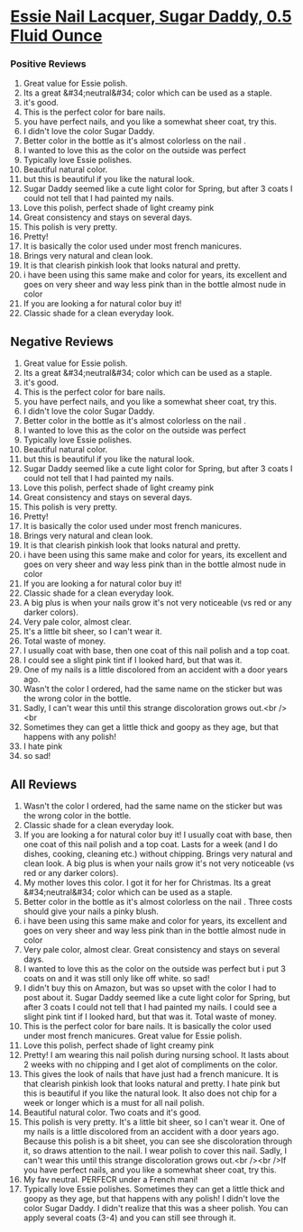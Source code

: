# [Essie Nail Lacquer, Sugar Daddy, 0.5 Fluid Ounce](https://products.checkmycream.com/products/Essie-Nail-Lacquer-Sugar-Daddy-0.5-Fluid-Ounce.html)

### Positive Reviews

<ol>
      <li>Great value for Essie polish.</li>
      <li>Its a great &amp;#34;neutral&amp;#34; color which can be used as a staple.</li>
      <li>it&#x27;s good.</li>
      <li>This is the perfect color for bare nails.</li>
      <li>you have perfect nails, and you like a somewhat sheer coat, try this.</li>
      <li>I didn&#x27;t love the color Sugar Daddy.</li>
      <li>Better color in the bottle as it&#x27;s almost colorless on the nail .  </li>
      <li>I wanted to love this as the color on the outside was perfect</li>
      <li>Typically love Essie polishes.</li>
      <li>Beautiful natural color.</li>
      <li>but this is beautiful if you like the natural look.</li>
      <li>Sugar Daddy seemed like a cute light color for Spring, but after 3 coats I could not tell that I had painted my nails.</li>
      <li>Love this polish, perfect shade of light creamy pink</li>
      <li>Great consistency and stays on several days.</li>
      <li>This polish is very pretty.</li>
      <li>Pretty!</li>
      <li>It is basically the color used under most french manicures.</li>
      <li>Brings very natural and clean look.</li>
      <li>It is that clearish pinkish look that looks natural and pretty.</li>
      <li>i have been using this same make and color for years, its excellent and goes on very sheer and way less pink than in the bottle almost nude in color</li>
      <li>If you are looking a for natural color buy it!</li>
      <li>Classic shade for a clean everyday look.</li>
</ol>


<h2>Negative Reviews</h2>
<ol>
<li> Great value for Essie polish.</li>
<li> Its a great &amp;#34;neutral&amp;#34; color which can be used as a staple.</li>
<li> it&#x27;s good.</li>
<li> This is the perfect color for bare nails.</li>
<li> you have perfect nails, and you like a somewhat sheer coat, try this.</li>
<li> I didn&#x27;t love the color Sugar Daddy.</li>
<li> Better color in the bottle as it&#x27;s almost colorless on the nail .  </li>
<li> I wanted to love this as the color on the outside was perfect</li>
<li> Typically love Essie polishes.</li>
<li> Beautiful natural color.</li>
<li> but this is beautiful if you like the natural look.</li>
<li> Sugar Daddy seemed like a cute light color for Spring, but after 3 coats I could not tell that I had painted my nails.</li>
<li> Love this polish, perfect shade of light creamy pink</li>
<li> Great consistency and stays on several days.</li>
<li> This polish is very pretty.</li>
<li> Pretty!</li>
<li> It is basically the color used under most french manicures.</li>
<li> Brings very natural and clean look.</li>
<li> It is that clearish pinkish look that looks natural and pretty.</li>
<li> i have been using this same make and color for years, its excellent and goes on very sheer and way less pink than in the bottle almost nude in color</li>
<li> If you are looking a for natural color buy it!</li>
<li> Classic shade for a clean everyday look.</li>
<li> A big plus is when your nails grow it&#x27;s not very noticeable (vs red or any darker colors).</li>
<li> Very pale color, almost clear.  </li>
<li> It&#x27;s a little bit sheer, so I can&#x27;t wear it.</li>
<li> Total waste of money.</li>
<li> I usually coat with base, then one coat of this nail polish and a top coat.</li>
<li> I could see a slight pink tint if I looked hard, but that was it.</li>
<li> One of my nails is a little discolored from an accident with a door years ago.</li>
<li> Wasn&#x27;t the color I ordered, had the same name on the sticker but was the wrong color in the bottle.</li>
<li> Sadly, I can&#x27;t wear this until this strange discoloration grows out.&lt;br /&gt;&lt;br</li>
<li> Sometimes they can get a little thick and goopy as they age, but that happens with any polish!</li>
<li> I hate pink</li>
<li> so sad!</li>
</ol>

<h2>All Reviews</h2>

<ol>
    <li> Wasn&#x27;t the color I ordered, had the same name on the sticker but was the wrong color in the bottle.</li>
    <li> Classic shade for a clean everyday look.</li>
    <li> If you are looking a for natural color buy it! I usually coat with base, then one coat of this nail polish and a top coat. Lasts for a week (and I do dishes, cooking, cleaning etc.) without chipping. Brings very natural and clean look. A big plus is when your nails grow it&#x27;s not very noticeable (vs red or any darker colors).</li>
    <li> My mother loves this color. I got it for her for Christmas. Its a great &amp;#34;neutral&amp;#34; color which can be used as a staple.</li>
    <li> Better color in the bottle as it&#x27;s almost colorless on the nail .  Three costs should give your nails a pinky blush.</li>
    <li> i have been using this same make and color for years, its excellent and goes on very sheer and way less pink than in the bottle almost nude in color</li>
    <li> Very pale color, almost clear.  Great consistency and stays on several days.</li>
    <li> I wanted to love this as the color on the outside was perfect but i put 3 coats on and it was still only like off white.  so sad!</li>
    <li> I didn&#x27;t buy this on Amazon, but was so upset with the color I had to post about it. Sugar Daddy seemed like a cute light color for Spring, but after 3 coats I could not tell that I had painted my nails. I could see a slight pink tint if I looked hard, but that was it. Total waste of money.</li>
    <li> This is the perfect color for bare nails. It is basically the color used under most french manicures. Great value for Essie polish.</li>
    <li> Love this polish, perfect shade of light creamy pink</li>
    <li> Pretty! I am wearing this nail polish during nursing school. It lasts about 2 weeks with no chipping and I get alot of compliments on the color.</li>
    <li> This gives the look of nails that have just had a french manicure. It is that clearish pinkish look that looks natural and pretty. I hate pink but this is beautiful if you like the natural look. It also does not chip for a week or longer which is a must for all nail polish.</li>
    <li> Beautiful natural color. Two coats and it&#x27;s good.</li>
    <li> This polish is very pretty. It&#x27;s a little bit sheer, so I can&#x27;t wear it. One of my nails is a little discolored from an accident with a door years ago. Because this polish is a bit sheet, you can see she discoloration through it, so draws attention to the nail. I wear polish to cover this nail. Sadly, I can&#x27;t wear this until this strange discoloration grows out.&lt;br /&gt;&lt;br /&gt;If you have perfect nails, and you like a somewhat sheer coat, try this.</li>
    <li> My fav neutral. PERFECR under a French mani!</li>
    <li> Typically love Essie polishes. Sometimes they can get a little thick and goopy as they age, but that happens with any polish! I didn&#x27;t love the color Sugar Daddy. I didn&#x27;t realize that this was a sheer polish. You can apply several coats (3-4) and you can still see through it.</li>
</ol>




